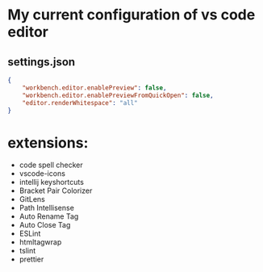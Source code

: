 # My current configuration of vs code editor

## settings.json
```json
{
	"workbench.editor.enablePreview": false,
    "workbench.editor.enablePreviewFromQuickOpen": false,
    "editor.renderWhitespace": "all"
}
```


# extensions:
- code spell checker
- vscode-icons
- intellij keyshortcuts
- Bracket Pair Colorizer
- GitLens
- Path Intellisense
- Auto Rename Tag
- Auto Close Tag
- ESLint
- htmltagwrap
- tslint
- prettier